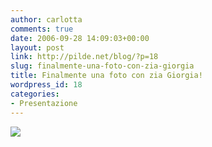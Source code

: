 ```yaml
---
author: carlotta
comments: true
date: 2006-09-28 14:09:03+00:00
layout: post
link: http://pilde.net/blog/?p=18
slug: finalmente-una-foto-con-zia-giorgia
title: Finalmente una foto con zia Giorgia!
wordpress_id: 18
categories:
- Presentazione
---
```


![](http://pilde.net/blog/wp-content/uploads/2006/09/ziagiorgia.JPG)
